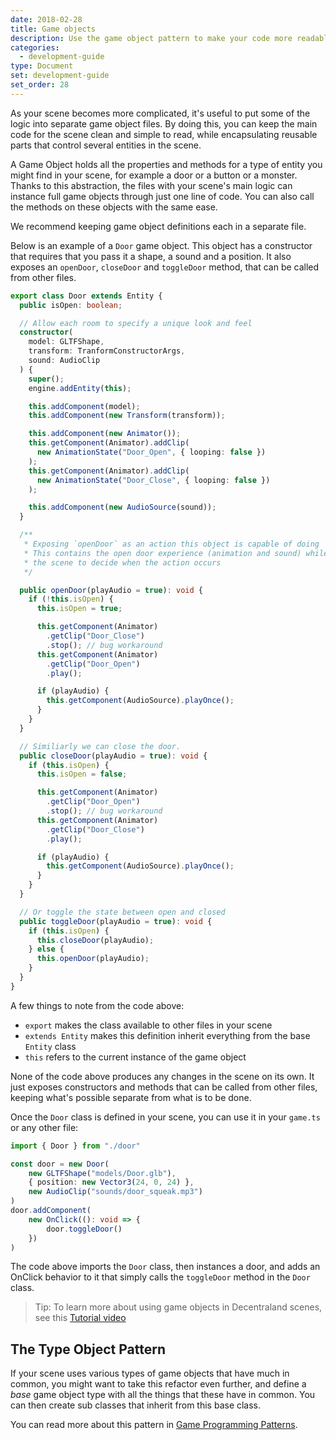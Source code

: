 ```yaml
---
date: 2018-02-28
title: Game objects
description: Use the game object pattern to make your code more readable and easier to scale.
categories:
  - development-guide
type: Document
set: development-guide
set_order: 28
---
```



As your scene becomes more complicated, it's useful to put some of the logic into separate game object files. By doing this, you can keep the main code for the scene clean and simple to read, while encapsulating reusable parts that control several entities in the scene.

A Game Object holds all the properties and methods for a type of entity you might find in your scene, for example a door or a button or a monster. Thanks to this abstraction, the files with your scene's main logic can instance full game objects through just one line of code. You can also call the methods on these objects with the same ease.

We recommend keeping game object definitions each in a separate file.


Below is an example of a `Door` game object. This object has a constructor that requires that you pass it a shape, a sound and a position. It also exposes an `openDoor`, `closeDoor` and `toggleDoor` method, that can be called from other files.

```ts
export class Door extends Entity {
  public isOpen: boolean;

  // Allow each room to specify a unique look and feel
  constructor(
    model: GLTFShape,
    transform: TranformConstructorArgs,
    sound: AudioClip
  ) {
    super();
    engine.addEntity(this);

    this.addComponent(model);
    this.addComponent(new Transform(transform));

    this.addComponent(new Animator());
    this.getComponent(Animator).addClip(
      new AnimationState("Door_Open", { looping: false })
    );
    this.getComponent(Animator).addClip(
      new AnimationState("Door_Close", { looping: false })
    );

    this.addComponent(new AudioSource(sound));
  }

  /**
   * Exposing `openDoor` as an action this object is capable of doing
   * This contains the open door experience (animation and sound) while allowing
   * the scene to decide when the action occurs
   */

  public openDoor(playAudio = true): void {
    if (!this.isOpen) {
      this.isOpen = true;

      this.getComponent(Animator)
        .getClip("Door_Close")
        .stop(); // bug workaround
      this.getComponent(Animator)
        .getClip("Door_Open")
        .play();

      if (playAudio) {
        this.getComponent(AudioSource).playOnce();
      }
    }
  }

  // Similiarly we can close the door.
  public closeDoor(playAudio = true): void {
    if (this.isOpen) {
      this.isOpen = false;

      this.getComponent(Animator)
        .getClip("Door_Open")
        .stop(); // bug workaround
      this.getComponent(Animator)
        .getClip("Door_Close")
        .play();

      if (playAudio) {
        this.getComponent(AudioSource).playOnce();
      }
    }
  }

  // Or toggle the state between open and closed
  public toggleDoor(playAudio = true): void {
    if (this.isOpen) {
      this.closeDoor(playAudio);
    } else {
      this.openDoor(playAudio);
    }
  }
}
```

A few things to note from the code above:

* `export` makes the class available to other files in your scene
* `extends Entity` makes this definition inherit everything from the base `Entity` class
* `this` refers to the current instance of the game object

None of the code above produces any changes in the scene on its own. It just exposes constructors and methods that can be called from other files, keeping what's possible separate from what is to be done.

Once the `Door` class is defined in your scene, you can use it in your `game.ts` or any other file:


```ts
import { Door } from "./door"

const door = new Door(
	new GLTFShape("models/Door.glb"),
	{ position: new Vector3(24, 0, 24) },
	new AudioClip("sounds/door_squeak.mp3")
)
door.addComponent(
	new OnClick((): void => {
		door.toggleDoor()
	})
)
```

The code above imports the `Door` class, then instances a door, and adds an OnClick behavior to it that simply calls the `toggleDoor` method in the `Door` class.

> Tip: To learn more about using game objects in Decentraland scenes, see this [Tutorial video](https://www.youtube.com/watch?v=_kksSC91DKE)



## The Type Object Pattern

If your scene uses various types of game objects that have much in common, you might want to take this refactor even further, and define a _base_ game object type with all the things that these have in common. You can then create sub classes that inherit from this base class.


You can read more about this pattern in [Game Programming Patterns](http://www.gameprogrammingpatterns.com/type-object.html).
